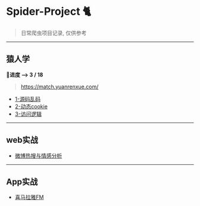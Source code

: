 # Spider-Project 🐈
> 日常爬虫项目记录, 仅供参考
---
## 猿人学
**🚩进度 -->  3 / 18**
> https://match.yuanrenxue.com/
- [1-源码乱码](1-源码乱码)
- [2-动态cookie](2-动态cookie)
- [3-访问逻辑](3-访问逻辑)
---
## web实战
- [微博热搜与情感分析](微博热搜)
---
## App实战
- [喜马拉雅FM](喜马拉雅)